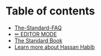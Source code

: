 # Table of contents

* [The-Standard-FAQ](README.md)
* [✏ EDITOR MODE](https://app.gitbook.com/invite/xnkHrW3hLr8Q7LzRfdRW/2gOt8sHU9C35UUyduR7X)
* [The Standard Book](https://github.com/hassanhabib/The-Standard)
* [Learn more about Hassan Habib](https://hassanhabib.com/)
